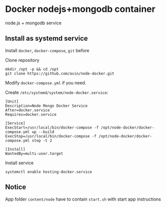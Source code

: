 # Docker nodejs+mongodb container
node.js + mongodb service

## Install as systemd service

Install `docker`, `docker-compose`, `git` before

Clone repository
```
mkdir /opt -p && cd /opt
git clone https://github.com/avin/node-docker.git
``` 
Modify `docker-compose.yml` if you need.

Create `/etc/systemd/system/node-docker.service`:
```
[Unit]
Description=Node Mongo Docker Service  
After=docker.service  
Requires=docker.service

[Service]
ExecStart=/usr/local/bin/docker-compose -f /opt/node-docker/docker-compose.yml up --build
ExecStop=/usr/local/bin/docker-compose -f /opt/node-docker/docker-compose.yml stop -t 2

[Install]
WantedBy=multi-user.target  
```

Install service
```
systemctl enable hosting-docker.service
```

## Notice
App folder `content/node` have to contain `start.sh` with start app instructions
